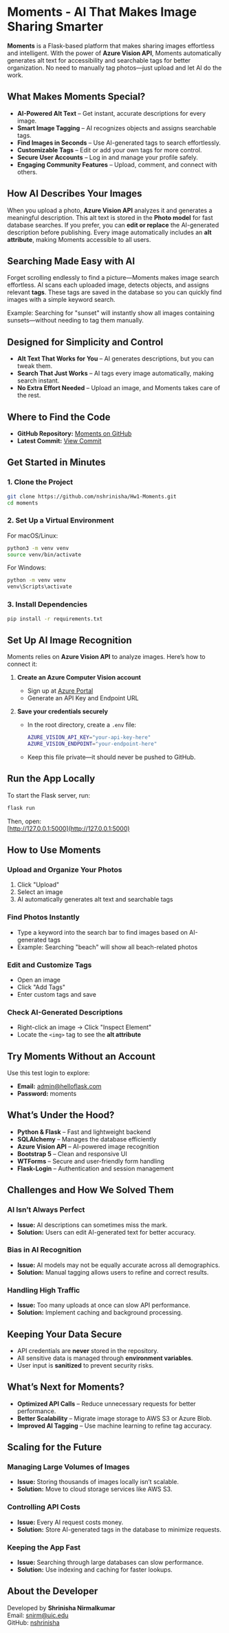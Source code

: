 # Moments - AI That Makes Image Sharing Smarter  

**Moments** is a Flask-based platform that makes sharing images effortless and intelligent. With the power of **Azure Vision API**, Moments automatically generates alt text for accessibility and searchable tags for better organization. No need to manually tag photos—just upload and let AI do the work.  

## What Makes Moments Special?  

- **AI-Powered Alt Text** – Get instant, accurate descriptions for every image.  
- **Smart Image Tagging** – AI recognizes objects and assigns searchable tags.  
- **Find Images in Seconds** – Use AI-generated tags to search effortlessly.  
- **Customizable Tags** – Edit or add your own tags for more control.  
- **Secure User Accounts** – Log in and manage your profile safely.  
- **Engaging Community Features** – Upload, comment, and connect with others.  

## How AI Describes Your Images  

When you upload a photo, **Azure Vision API** analyzes it and generates a meaningful description. This alt text is stored in the **Photo model** for fast database searches. If you prefer, you can **edit or replace** the AI-generated description before publishing. Every image automatically includes an **alt attribute**, making Moments accessible to all users.  

## Searching Made Easy with AI  

Forget scrolling endlessly to find a picture—Moments makes image search effortless. AI scans each uploaded image, detects objects, and assigns relevant **tags**. These tags are saved in the database so you can quickly find images with a simple keyword search.  

Example: Searching for "sunset" will instantly show all images containing sunsets—without needing to tag them manually.  

## Designed for Simplicity and Control  

- **Alt Text That Works for You** – AI generates descriptions, but you can tweak them.  
- **Search That Just Works** – AI tags every image automatically, making search instant.  
- **No Extra Effort Needed** – Upload an image, and Moments takes care of the rest.  

## Where to Find the Code  

- **GitHub Repository:** [Moments on GitHub](https://github.com/nshrinisha/Hw1-Moments)  
- **Latest Commit:** [View Commit](https://github.com/nshrinisha/Hw1-Moments/commit/main)  

## Get Started in Minutes  

### 1. Clone the Project  
```sh
git clone https://github.com/nshrinisha/Hw1-Moments.git  
cd moments  
```  

### 2. Set Up a Virtual Environment  

For macOS/Linux:  
```sh
python3 -m venv venv  
source venv/bin/activate  
```  

For Windows:  
```sh
python -m venv venv  
venv\Scripts\activate  
```  

### 3. Install Dependencies  
```sh
pip install -r requirements.txt  
```  

## Set Up AI Image Recognition  

Moments relies on **Azure Vision API** to analyze images. Here’s how to connect it:  

1. **Create an Azure Computer Vision account**  
   - Sign up at [Azure Portal](https://portal.azure.com/)  
   - Generate an API Key and Endpoint URL  

2. **Save your credentials securely**  
   - In the root directory, create a `.env` file:  
     ```sh
     AZURE_VISION_API_KEY="your-api-key-here"  
     AZURE_VISION_ENDPOINT="your-endpoint-here"  
     ```  
   - Keep this file private—it should never be pushed to GitHub.  

## Run the App Locally  

To start the Flask server, run:  
```sh
flask run  
```  

Then, open:  
[http://127.0.0.1:5000](http://127.0.0.1:5000)  

## How to Use Moments  

### Upload and Organize Your Photos  
1. Click "Upload"  
2. Select an image  
3. AI automatically generates alt text and searchable tags  

### Find Photos Instantly  
- Type a keyword into the search bar to find images based on AI-generated tags  
- Example: Searching "beach" will show all beach-related photos  

### Edit and Customize Tags  
- Open an image  
- Click "Add Tags"  
- Enter custom tags and save  

### Check AI-Generated Descriptions  
- Right-click an image → Click "Inspect Element"  
- Locate the `<img>` tag to see the **alt attribute**  

## Try Moments Without an Account  

Use this test login to explore:  

- **Email:** admin@helloflask.com  
- **Password:** moments  

## What’s Under the Hood?  

- **Python & Flask** – Fast and lightweight backend  
- **SQLAlchemy** – Manages the database efficiently  
- **Azure Vision API** – AI-powered image recognition  
- **Bootstrap 5** – Clean and responsive UI  
- **WTForms** – Secure and user-friendly form handling  
- **Flask-Login** – Authentication and session management  

## Challenges and How We Solved Them  

### AI Isn’t Always Perfect  
- **Issue:** AI descriptions can sometimes miss the mark.  
- **Solution:** Users can edit AI-generated text for better accuracy.  

### Bias in AI Recognition  
- **Issue:** AI models may not be equally accurate across all demographics.  
- **Solution:** Manual tagging allows users to refine and correct results.  

### Handling High Traffic  
- **Issue:** Too many uploads at once can slow API performance.  
- **Solution:** Implement caching and background processing.  

## Keeping Your Data Secure  

- API credentials are **never** stored in the repository.  
- All sensitive data is managed through **environment variables**.  
- User input is **sanitized** to prevent security risks.  

## What’s Next for Moments?  

- **Optimized API Calls** – Reduce unnecessary requests for better performance.  
- **Better Scalability** – Migrate image storage to AWS S3 or Azure Blob.  
- **Improved AI Tagging** – Use machine learning to refine tag accuracy.  

## Scaling for the Future  

### Managing Large Volumes of Images  
- **Issue:** Storing thousands of images locally isn’t scalable.  
- **Solution:** Move to cloud storage services like AWS S3.  

### Controlling API Costs  
- **Issue:** Every AI request costs money.  
- **Solution:** Store AI-generated tags in the database to minimize requests.  

### Keeping the App Fast  
- **Issue:** Searching through large databases can slow performance.  
- **Solution:** Use indexing and caching for faster lookups.  

## About the Developer  

Developed by **Shrinisha Nirmalkumar**  
Email: [snirm@uic.edu](mailto:snirm@uic.edu)  
GitHub: [nshrinisha](https://github.com/nshrinisha)  
